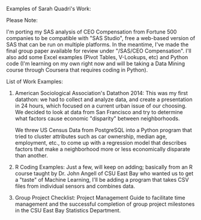 Examples of Sarah Quadri's Work:

Please Note: 

I'm porting my SAS analysis of CEO Compensation from Fortune 500 companies to be compatible with "SAS Studio", free a web-based version of SAS that can be run on multiple platforms.  In the meantime, I've made the final group paper available for review under "/SAS/CEO Compensation".  I'll also add some Excel examples (Pivot Tables, V-Lookups, etc) and Python code (I'm learning on my own right now and will be taking a Data Mining course through Coursera that requires coding in Python).

List of Work Examples:

1. American Sociological Association's Datathon 2014:
   This was my first datathon: we had to collect and analyze data, and create a presentation in 24 hours, which focused on a       current urban issue of our choosing.  We decided to look at data from San Francisco and try to determine what factors
   cause economic "disparity" between neighborhoods. 

   We threw US Census Data from PostgreSQL into a Python program that tried to cluster attributes such as car ownership, median    age, employment, etc., to come up with a regression model that describes factors that make a neighborhood more or less          economically disparate than another.
   
2. R Coding Examples:
   Just a few, will keep on adding; basically from an R course taught by Dr. John Angell of CSU East Bay who wanted us to get
   a "taste" of Machine Learning,  I'll be adding a program that takes CSV files from individual sensors and combines data.

3.	Group Project Checklist: 
Project Management Guide to facilitate time management and the successful completion of group project milestones 
in the CSU East Bay Statistics Department.
